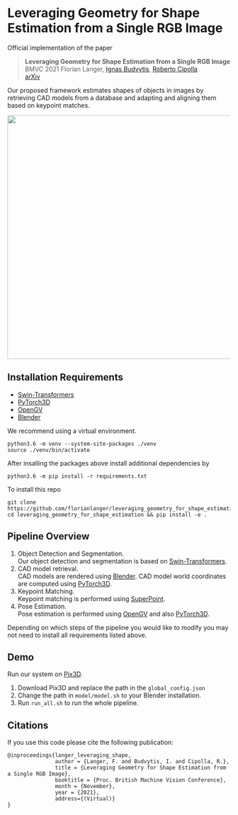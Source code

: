 # Leveraging Geometry for Shape Estimation from a Single RGB Image

Official implementation of the paper

> **Leveraging Geometry for Shape Estimation from a Single RGB Image** \
> BMVC 2021
> Florian Langer, [Ignas Budvytis][ignas], [Roberto Cipolla][roberto] \
> [arXiv][1]

Our proposed framework estimates shapes of objects in images by retrieving CAD models from a database and adapting and aligning them based on keypoint matches.

<div align="center">
  <img src="https://github.com/florianlanger/leveraging_geometry_for_shape_estimation/blob/main/assets/teaser.gif" width="550px" />
</div>


## Installation Requirements
- [Swin-Transformers][swin]
- [PyTorch3D][py3d]
- [OpenGV][ogv]
- [Blender][blend]

We recommend using a virtual environment.
```
python3.6 -m venv --system-site-packages ./venv
source ./venv/bin/activate
```

After insalling the packages above install additional dependencies by
```
python3.6 -m pip install -r requirements.txt
```
To install this repo
```
git clone https://github.com/florianlanger/leveraging_geometry_for_shape_estimation
cd leveraging_geometry_for_shape_estimation && pip install -e .
```

## Pipeline Overview
  1. Object Detection and Segmentation.\
  Our object detection and segmentation is based on [Swin-Transformers][swin].
  2. CAD model retrieval.\
  CAD models are rendered using [Blender][blend]. CAD model world coordinates are computed using [PyTorch3D][py3d].
  3. Keypoint Matching.\
  Keypoint matching is performed using [SuperPoint][super].
  5. Pose Estimation.\
  Pose estimation is performed using [OpenGV][ogv] and also [PyTorch3D][py3d].
  
  Depending on which steps of the pipeline you would like to modify you may not need to install all requirements listed above.


## Demo

Run our system on [Pix3D][pix].
1. Download Pix3D and replace the path in the ```global_config.json```
2. Change the path in ```model/model.sh``` to your Blender installation.
3. Run ```run_all.sh``` to run the whole pipeline.



## Citations
If you use this code please cite the following publication:
```
@inproceedings{langer_leveraging_shape,
               author = {Langer, F. and Budvytis, I. and Cipolla, R.},
               title = {Leveraging Geometry for Shape Estimation from a Single RGB Image},
               booktitle = {Proc. British Machine Vision Conference},
               month = {November},
               year = {2021},
               address={(Virtual)}
}
```

[1]: https://arxiv.org/abs/2111.05615
[ogv]: https://laurentkneip.github.io/opengv/page_installation.html
[blend]: https://www.blender.org/download/
[py3d]: https://github.com/facebookresearch/pytorch3d
[pix]: https://github.com/xingyuansun/pix3d
[swin]: https://github.com/SwinTransformer/Swin-Transformer-Object-Detection
[super]: https://github.com/magicleap/SuperPointPretrainedNetwork
[roberto]: https://mi.eng.cam.ac.uk/~cipolla/
[ignas]: http://mi.eng.cam.ac.uk/~ib255/
